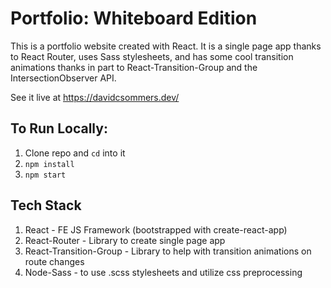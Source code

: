 # Portfolio: Whiteboard Edition

This is a portfolio website created with React. It is a single page app thanks to React Router, uses Sass stylesheets, and has some cool transition animations thanks in part to React-Transition-Group and the IntersectionObserver API. 

See it live at https://davidcsommers.dev/

## To Run Locally:
1. Clone repo and `cd` into it
2. `npm install`
3. `npm start`

## Tech Stack

1. React - FE JS Framework (bootstrapped with create-react-app)
2. React-Router - Library to create single page app
3. React-Transition-Group - Library to help with transition animations on route changes
4. Node-Sass - to use .scss stylesheets and utilize css preprocessing
